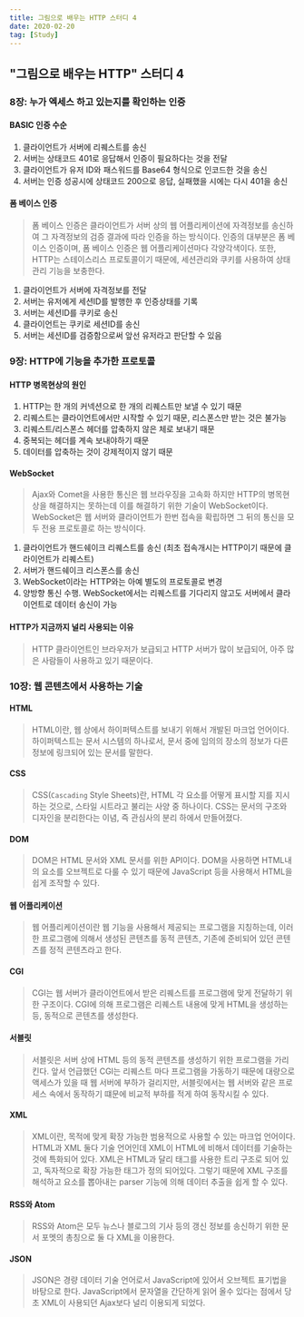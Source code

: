 ```yaml
---
title: 그림으로 배우는 HTTP 스터디 4
date: 2020-02-20
tag: [Study]
---
```


## "그림으로 배우는 HTTP" 스터디 4

### **8장: 누가 엑세스 하고 있는지를 확인하는 인증**

#### BASIC 인증 수순

  1. 클라이언트가 서버에 리퀘스트를 송신
  2. 서버는 상태코드 401로 응답해서 인증이 필요하다는 것을 전달
  3. 클라이언트가 유저 ID와 패스워드를 Base64 형식으로 인코드한 것을 송신
  4. 서버는 인증 성공시에 상태코드 200으로 응답, 실패했을 시에는 다시 401을 송신

#### 폼 베이스 인증

  > 폼 베이스 인증은 클라이언트가 서버 상의 웹 어플리케이션에 자격정보를 송신하여 그 자격정보의 검증 결과에 따라 인증을 하는 방식이다. 인증의 대부분은 폼 베이스 인증이며, 폼 베이스 인증은 웹 어플리케이션마다 각양각색이다. 또한, HTTP는 스테이스리스 프로토콜이기 때문에, 세션관리와 쿠키를 사용하여 상태관리 기능을 보충한다.

  1. 클라이언트가 서버에 자격정보를 전달
  2. 서버는 유저에게 세션ID를 발행한 후 인증상태를 기록
  3. 서버는 세션ID를 쿠키로 송신
  4. 클라이언트는 쿠키로 세션ID를 송신
  5. 서버는 세션ID를 검증함으로써 앞선 유저라고 판단할 수 있음

### **9장: HTTP에 기능을 추가한 프로토콜**

#### HTTP 병목현상의 원인

  1. HTTP는 한 개의 커넥션으로 한 개의 리퀘스트만 보낼 수 있기 때문
  2. 리퀘스트는 클라이언트에서만 시작할 수 있기 때문, 리스폰스만 받는 것은 불가능
  3. 리퀘스트/리스폰스 헤더를 압축하지 않은 체로 보내기 때문
  4. 중복되는 헤더를 계속 보내야하기 때문
  5. 데이터를 압축하는 것이 강제적이지 않기 때문

#### WebSocket

  > Ajax와 Comet을 사용한 통신은 웹 브라우징을 고속화 하지만 HTTP의 병목현상을 해결하지는 못하는데 이를 해결하기 위한 기술이 WebSocket이다. WebSocket은 웹 서버와 클라이언트가 한번 접속을 확립하면 그 뒤의 통신을 모두 전용 프로토콜로 하는 방식이다.

  1. 클라이언트가 핸드쉐이크 리퀘스트를 송신 (최초 접속개시는 HTTP이기 때문에 클라이언트가 리퀘스트)
  2. 서버가 핸드쉐이크 리스폰스를 송신
  3. WebSocket이라는 HTTP와는 아예 별도의 프로토콜로 변경
  4. 양방향 통신 수행. WebSocket에서는 리퀘스트를 기다리지 않고도 서버에서 클라이언트로 데이터 송신이 가능

#### HTTP가 지금까지 널리 사용되는 이유

  > HTTP 클라이언트인 브라우저가 보급되고 HTTP 서버가 많이 보급되어, 아주 많은 사람들이 사용하고 있기 때문이다.

### **10장: 웹 콘텐츠에서 사용하는 기술**

#### HTML

  > HTML이란, 웹 상에서 하이퍼텍스트를 보내기 위해서 개발된 마크업 언어이다. 하이퍼텍스트는 문서 시스템의 하나로서, 문서 중에 임의의 장소의 정보가 다른 정보에 링크되어 있는 문서를 말한다.

#### CSS

  > CSS(`Cascading` Style Sheets)란, HTML 각 요소를 어떻게 표시할 지를 지시하는 것으로, 스타일 시트라고 불리는 사양 중 하나이다. CSS는 문서의 구조와 디자인을 분리한다는 이념, 즉 관심사의 분리 하에서 만들어졌다.

#### DOM

  > DOM은 HTML 문서와 XML 문서를 위한 API이다. DOM을 사용하면 HTML내의 요소를 오브젝트로 다룰 수 있기 때문에 JavaScript 등을 사용해서 HTML을 쉽게 조작할 수 있다.

#### 웹 어플리케이션

  > 웹 어플리케이션이란 웹 기능을 사용해서 제공되는 프로그램을 지칭하는데, 이러한 프로그램에 의해서 생성된 콘텐츠를 동적 콘텐츠, 기존에 준비되어 있던 콘텐츠를 정적 콘텐츠라고 한다.

#### CGI

  > CGI는 웹 서버가 클라이언트에서 받은 리퀘스트를 프로그램에 맞게 전달하기 위한 구조이다. CGI에 의해 프로그램은 리퀘스트 내용에 맞게 HTML을 생성하는 등, 동적으로 콘텐츠를 생성한다.

#### 서블릿

  > 서블릿은 서버 상에 HTML 등의 동적 콘텐츠를 생성하기 위한 프로그램을 가리킨다. 앞서 언급했던 CGI는 리퀘스트 마다 프로그램을 가동하기 때문에 대량으로 액세스가 있을 때 웹 서버에 부하가 걸리지만, 서블릿에서는 웹 서버와 같은 프로세스 속에서 동작하기 떄문에 비교적 부하를 적게 하여 동작시킬 수 있다.

#### XML

  > XML이란, 목적에 맞게 확장 가능한 범용적으로 사용할 수 있는 마크업 언어이다. HTML과 XML 둘다 기술 언어인데 XML이 HTML에 비해서 데이터를 기술하는 것에 특화되어 있다. XML은 HTML과 달리 태그를 사용한 트리 구조로 되어 있고, 독자적으로 확장 가능한 태그가 정의 되어있다. 그렇기 때문에 XML 구조를 해석하고 요소를 뽑아내는 parser 기능에 의해 데이터 추출을 쉽게 할 수 있다.

#### RSS와 Atom

  > RSS와 Atom은 모두 뉴스나 블로그의 기사 등의 갱신 정보를 송신하기 위한 문서 포멧의 총칭으로 둘 다 XML을 이용한다.

#### JSON

  > JSON은 경량 데이터 기술 언어로서 JavaScript에 있어서 오브젝트 표기법을 바탕으로 한다. JavaScript에서 문자열을 간단하게 읽어 올수 있다는 점에서 당초 XML이 사용되던 Ajax보다 널리 이용되게 되었다.
